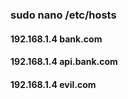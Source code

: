 ### sudo nano /etc/hosts
#### 192.168.1.4 bank.com
#### 192.168.1.4 api.bank.com
#### 192.168.1.4 evil.com
